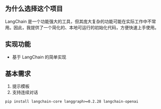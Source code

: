 
## 为什么选择这个项目

LangChain 是一个功能强大的工具，但其庞大复杂的功能可能在实际工作中不常用。因此，我提供了一个简化的、本地可运行的初始化代码，方便快速上手使用。

## 实现功能

- 基于 LangChain 的简单实现

## 基本需求

1. 提示模板
2. 支持连续对话

```shell
pip install langchain-core langgraph>=0.2.28 langchain-openai
```
